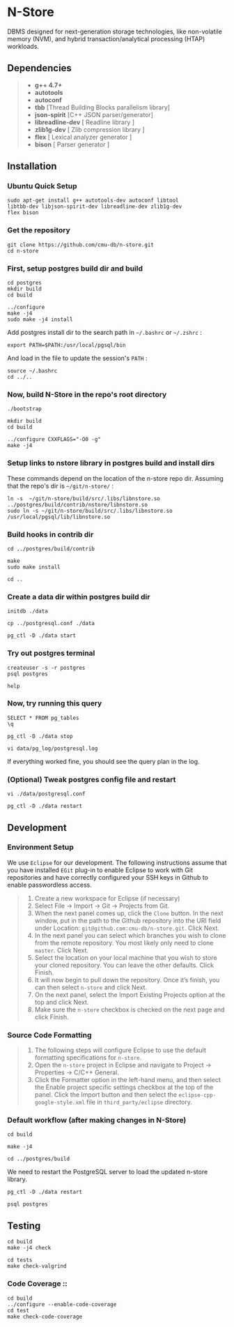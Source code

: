 # N-Store 

DBMS designed for next-generation storage technologies, like non-volatile memory (NVM), and hybrid transaction/analytical processing (HTAP) workloads.

## Dependencies

> - **g++ 4.7+** 
> - **autotools** 
> - **autoconf** 
> - **tbb** [Thread Building Blocks parallelism library]
> - **json-spirit** [C++ JSON parser/generator]
> - **libreadline-dev** [ Readline library ]
> - **zlib1g-dev** [ Zlib compression library ]
> - **flex** [ Lexical analyzer generator ]
> - **bison** [ Parser generator ]

## Installation 
 
###	Ubuntu Quick Setup

    sudo apt-get install g++ autotools-dev autoconf libtool 
    libtbb-dev libjson-spirit-dev libreadline-dev zlib1g-dev
    flex bison

 
### Get the repository

    git clone https://github.com/cmu-db/n-store.git
    cd n-store
 
### First, setup postgres build dir and build

    cd postgres
    mkdir build
    cd build

    ../configure
    make -j4
    sudo make -j4 install

 Add postgres install dir to the search path in `~/.bashrc` or `~/.zshrc` :

    export PATH=$PATH:/usr/local/pgsql/bin

 And load in the file to update the session's `PATH` :
 
    source ~/.bashrc
    cd ../..

### Now, build N-Store in the repo's root directory

    ./bootstrap

    mkdir build
    cd build

    ../configure CXXFLAGS="-O0 -g" 
    make -j4

### Setup links to nstore library in postgres build and install dirs

These commands depend on the location of the n-store repo dir.
Assuming that the repo's dir is `~/git/n-store/` :

    ln -s  ~/git/n-store/build/src/.libs/libnstore.so ../postgres/build/contrib/nstore/libnstore.so 
    sudo ln -s ~/git/n-store/build/src/.libs/libnstore.so /usr/local/pgsql/lib/libnstore.so 

### Build hooks in contrib dir

    cd ../postgres/build/contrib

    make 
    sudo make install

    cd ..

### Create a data dir within postgres build dir

    initdb ./data

    cp ../postgresql.conf ./data   

    pg_ctl -D ./data start

### Try out postgres terminal

    createuser -s -r postgres
    psql postgres 

    help
    
   
### Now, try running this query 

    SELECT * FROM pg_tables
    \q

    pg_ctl -D ./data stop
    
    vi data/pg_log/postgresql.log 

If everything worked fine, you should see the query plan in the log. 

### (Optional) Tweak postgres config file and restart

    vi ./data/postgresql.conf    
    
    pg_ctl -D ./data restart
 
## Development        

###  Environment Setup 

We use `Eclipse` for our development. The following instructions assume that you have installed `EGit` plug-in to enable Eclipse to work with Git repositories and have correctly configured your SSH keys in Github to enable passwordless access.

> 1.    Create a new workspace for Eclipse (if necessary)
> 2.    Select File -> Import -> Git -> Projects from Git.
> 3.    When the next panel comes up, click the `Clone` button. In the next window, put in the path to the Github repository into the URI
> field under Location:    `git@github.com:cmu-db/n-store.git`. Click
> Next.
> 4.    In the next panel you can select which branches you wish to clone from the remote repository. You most likely only need to clone
> `master`. Click Next.
> 5.    Select the location on your local machine that you wish to store your cloned repository. You can leave the other defaults. Click
> Finish.
> 6.   It will now begin to pull down the repository. Once it’s finish, you can then select `n-store` and click Next.
> 7.    On the next panel, select the Import Existing Projects option at the top and click Next.
> 8.    Make sure the `n-store` checkbox is checked on the next page and click Finish.

### Source Code Formatting

> 1. The following steps will configure Eclipse to use the default formatting specifications for `n-store`.
> 2. Open the `n-store` project in Eclipse and navigate to Project ->  Properties ->  C/C++ General.
> 3. Click the Formatter option in the left-hand menu, and then select the Enable project specific settings checkbox at the top of the panel.
> Click the Import button and then select the `eclipse-cpp-google-style.xml` file in `third_party/eclipse` directory.
 
 
### Default workflow (after making changes in N-Store)

    cd build

    make -j4

    cd ../postgres/build

We need to restart the PostgreSQL server to load the updated n-store library.

    pg_ctl -D ./data restart
 
    psql postgres 

## Testing

    cd build
    make -j4 check

    cd tests
    make check-valgrind          
    
### Code Coverage ::

    cd build
    ../configure --enable-code-coverage
    cd test
    make check-code-coverage
 
